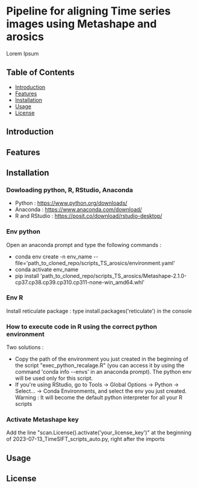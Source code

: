 # Pipeline for aligning Time series images using Metashape and arosics

Lorem Ipsum

## Table of Contents

- [Introduction](#introduction)
- [Features](#features)
- [Installation](#installation)
- [Usage](#usage)
- [License](#license)

## Introduction



## Features



## Installation

### Dowloading python, R, RStudio, Anaconda
- Python : https://www.python.org/downloads/
- Anaconda : https://www.anaconda.com/download/
- R and RStudio : https://posit.co/download/rstudio-desktop/

### Env python  

Open an anaconda prompt and type the following commands :

- conda env create -n env_name --file='path_to_cloned_repo/scripts_TS_arosics/environment.yaml'
- conda activate env_name
- pip install 'path_to_cloned_repo/scripts_TS_arosics/Metashape-2.1.0-cp37.cp38.cp39.cp310.cp311-none-win_amd64.whl'


### Env R 

Install reticulate package : type install.packages('reticulate') in the console

### How to execute code in R using the correct python environment
Two solutions :
- Copy the path of the environment you just created in the beginning of the script "exec_python_recalage.R"
(you can access it by using the command 'conda info --envs' in an anaconda prompt). The python env will be used only for this script.
- If you're using RStudio, go to Tools -> Global Options -> Python -> Select... -> Conda Environments, and select the env you just created. 
Warning : It will become the default python interpreter for all your R scripts 

### Activate Metashape key 

Add the line "scan.License().activate('your_license_key')" at the beginning of 2023-07-13_TimeSIFT_scripts_auto.py, right after the imports


## Usage



## License


